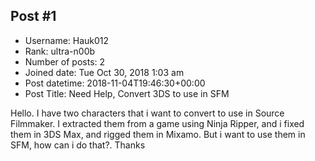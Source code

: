 ## Post #1
- Username: Hauk012
- Rank: ultra-n00b
- Number of posts: 2
- Joined date: Tue Oct 30, 2018 1:03 am
- Post datetime: 2018-11-04T19:46:30+00:00
- Post Title: Need Help, Convert 3DS to use in SFM

Hello. I have two characters that i want to convert to use in Source Filmmaker. I extracted them from a game using Ninja Ripper, and i fixed them in 3DS Max, and rigged them in Mixamo. But i want to use them in SFM, how can i do that?. Thanks
